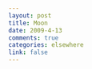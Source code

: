 ```yaml
--- 
layout: post
title: Moon
date: 2009-4-13
comments: true
categories: elsewhere
link: false
---
```

<object width="480" height="295"><param name="movie" value="http://www.youtube.com/v/pIexG8179K8&hl=en&fs=1&rel=0"></param><param name="allowFullScreen" value="true"></param><param name="allowscriptaccess" value="always"></param><embed src="http://www.youtube.com/v/pIexG8179K8&hl=en&fs=1&rel=0" type="application/x-shockwave-flash" allowscriptaccess="always" allowfullscreen="true" width="480" height="295"></embed></object>
